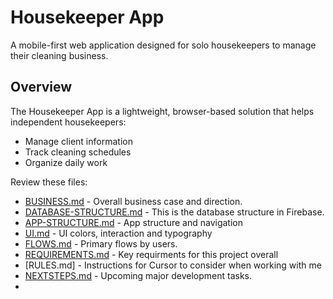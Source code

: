 # Housekeeper App

A mobile-first web application designed for solo housekeepers to manage their cleaning business.

## Overview

The Housekeeper App is a lightweight, browser-based solution that helps independent housekeepers:
- Manage client information
- Track cleaning schedules
- Organize daily work

Review these files:
- [BUSINESS.md](BUSINESS.md) - Overall business case and direction. 
- [DATABASE-STRUCTURE.md](DATABASE-STRUCTURE.md) - This is the database structure in Firebase. 
- [APP-STRUCTURE.md](APP-STRUCTURE.md) - App structure and navigation
- [UI.md](UI.md) - UI colors, interaction and typography
- [FLOWS.md](FLOWS.md) - Primary flows by users. 
- [REQUIREMENTS.md](REQUIREMENTS.md) - Key requirments for this project overall
- [RULES.md] - Instructions for Cursor to consider when working with me
- [NEXTSTEPS.md](NEXTSTEPS.md) - Upcoming major development tasks.
-